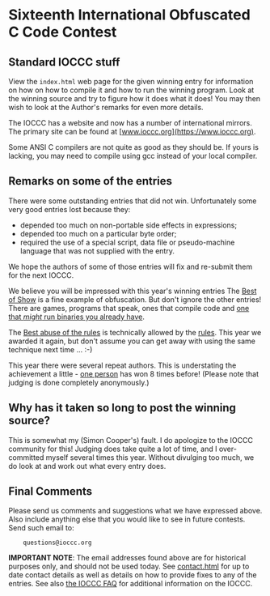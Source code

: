 # Sixteenth International Obfuscated C Code Contest


## Standard IOCCC stuff

View the `index.html` web page for the given winning entry for information on how
on how to compile it and how to run the winning program.
Look at the winning source and try to figure how it does what it does!
You may then wish to look at the Author's remarks for even more details.

The IOCCC has a website and now has a number of international mirrors.  The
primary site can be found at [www.ioccc.org](https://www.ioccc.org).

Some ANSI C compilers are not quite as good as they should be.  If
yours is lacking, you may need to compile using gcc instead of your
local compiler.


## Remarks on some of the entries

There were some outstanding entries that did not win.  Unfortunately
some very good entries lost because they:

- depended too much on non-portable side effects in expressions;
- depended too much on a particular byte order;
- required the use of a special script, data file or pseudo-machine
  language that was not supplied with the entry.

We hope the authors of some of those entries will fix and re-submit
them for the next IOCCC.

We believe you will be impressed with this year's winning entries  The [Best of
Show](ollinger/index.html) is a fine example of obfuscation.  But don't ignore
the other entries!  There are games, programs that speak, ones that compile code
and [one that _might_ run binaries you already have](anonymous/index.html).

The [Best abuse of the rules](bellard/index.html) is technically allowed by the
[rules](rules.txt).  This year we awarded it again, but don't assume you can get
away with using the same technique next time ... :-)

This year there were several repeat authors.  This is understating the
achievement a little - [one
person](../authors.html#Brian_Westley) has won 8 times
before! (Please note that judging is done completely anonymously.)


## Why has it taken so long to post the winning source?

This is somewhat my (Simon Cooper's) fault.  I do apologize to the IOCCC
community for this!  Judging does take quite a lot of time, and I
over-committed myself several times this year.  Without divulging too much,
we do look at and work out what every entry does.


## Final Comments

Please send us comments and suggestions what we have expressed above.
Also include anything else that you would like to see in future contests.
Send such email to:

```
    questions@ioccc.org
```

**IMPORTANT NOTE**: The email addresses found above are for historical
purposes only, and should not be used today.  See
[contact.html](../contact.html) for up to date contact details
as well as details on how to provide fixes to any of the entries.
See also [the IOCCC FAQ](../faq.html) for additional information on the IOCCC.


<!--

    Copyright © 1984-2024 by Landon Curt Noll. All Rights Reserved.

    You are free to share and adapt this file under the terms of this license:

        Creative Commons Attribution-ShareAlike 4.0 International (CC BY-SA 4.0)

    For more information, see:

        https://creativecommons.org/licenses/by-sa/4.0/

-->
